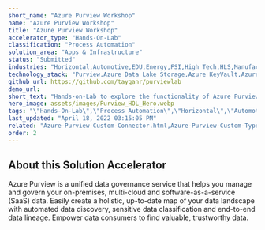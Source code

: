 ```yaml
---
short_name: "Azure Purview Workshop"
name: "Azure Purview Workshop"
title: "Azure Purview Workshop"
accelerator_type: "Hands-On-Lab"
classification: "Process Automation"
solution_area: "Apps & Infrastructure"
status: "Submitted"
industries: "Horizontal,Automotive,EDU,Energy,FSI,High Tech,HLS,Manufacturing,Media and Entertainment,Professional Services,Retail,SLG"
technology_stack: "Purview,Azure Data Lake Storage,Azure KeyVault,Azure SQL,Synapse Analytics"
github_url: https://github.com/tayganr/purviewlab
demo_url: 
short_text: "Hands-on-Lab to explore the functionality of Azure Purview, a unified data governance service that helps you manage and govern your on-premises, multi-cloud and software-as-a-service (SaaS) data."
hero_image: assets/images/Purview_HOL_Hero.webp
tags: "\"Hands-On-Lab\",\"Process Automation\",\"Horizontal\",\"Automotive\",\"EDU\",\"Energy\",\"FSI\",\"High Tech\",\"HLS\",\"Manufacturing\",\"Media and Entertainment\",\"Professional Services\",\"Retail\",\"SLG\",\"Purview\",\"Azure Data Lake Storage\",\"Azure KeyVault\",\"Azure SQL\",\"Synapse Analytics\""
last_updated: "April 18, 2022 03:15:05 PM"
related: "Azure-Purview-Custom-Connector.html,Azure-Purview-Custom-Types-Tool.html,Azure-Purview-Demo-Generator.html,Azure-Purview-ML-Lineage.html"
order: 2
---
```

## About this Solution Accelerator

Azure Purview is a unified data governance service that helps you manage and govern your on-premises, multi-cloud and software-as-a-service (SaaS) data. Easily create a holistic, up-to-date map of your data landscape with automated data discovery, sensitive data classification and end-to-end data lineage. Empower data consumers to find valuable, trustworthy data.
